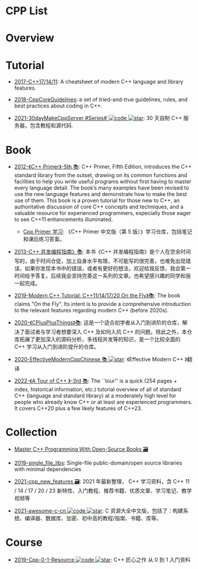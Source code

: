 # CPP List

# Overview

# Tutorial

- [2017-C++17/14/11](https://parg.co/b1f): A cheatsheet of modern C++ language and library features.

- [2018-CppCoreGuidelines](https://github.com/isocpp/CppCoreGuidelines): a set of tried-and-true guidelines, rules, and best practices about coding in C++.

- [2021-30dayMakeCppServer #Series# ![code](https://ng-tech.icu/assets/code.svg) ![star](https://img.shields.io/github/stars/yuesong-feng/30dayMakeCppServer)](https://github.com/yuesong-feng/30dayMakeCppServer): 30 天自制 C++ 服务器，包含教程和源代码.

# Book

- [2012-《C++ Primer》-5th 📚](https://www.oreilly.com/library/view/c-primer-fifth/9780133053043/): C++ Primer, Fifth Edition, introduces the C++ standard library from the outset, drawing on its common functions and facilities to help you write useful programs without first having to master every language detail. The book’s many examples have been revised to use the new language features and demonstrate how to make the best use of them. This book is a proven tutorial for those new to C++, an authoritative discussion of core C++ concepts and techniques, and a valuable resource for experienced programmers, especially those eager to see C++11 enhancements illuminated.

  - [Cpp Primer 学习](https://github.com/applenob/Cpp_Primer_Practice): 《C++ Primer 中文版（第 5 版）》学习仓库，包括笔记和课后练习答案。

- [2013-C++ 并发编程指南》📚](https://github.com/forhappy/Cplusplus-Concurrency-In-Practice): 本书《C++ 并发编程指南》是个人在空余时间写的，由于时间仓促，加上自身水平有限，不可能写的很完善，也难免出现错误，如果你发现本书中的错误，或者有更好的想法，欢迎给我反馈，我会第一时间给予答复。后续我会坚持完善这一系列的文章。也希望感兴趣的同学和我一起完成。

- [2019-Modern C++ Tutorial: C++11/14/17/20 On the Fly》📚](https://github.com/changkun/modern-cpp-tutorial): The book claims "On the Fly". Its intent is to provide a comprehensive introduction to the relevant features regarding modern C++ (before 2020s).

- [2020-《CPlusPlusThings》📚](https://github.com/Light-City/CPlusPlusThings): 这是一个适合初学者从入门到进阶的仓库，解决了面试者与学习者想要深入 C++ 及如何入坑 C++ 的问题。除此之外，本仓库拓展了更加深入的源码分析，多线程并发等的知识，是一个比较全面的 C++ 学习从入门到进阶提升的仓库。

- [2020-EffectiveModernCppChinese 📚 ![star](https://img.shields.io/github/stars/CnTransGroup/EffectiveModernCppChinese)](https://github.com/CnTransGroup/EffectiveModernCppChinese): 《Effective Modern C++ 》翻译

- [2022-《A Tour of C++ 》-3rd 📚](https://www.stroustrup.com/tour3.html): The ``tour'' is a quick (254 pages + index, historical information, etc.) tutorial overview of all of standard C++ (language and standard library) at a moderately high level for people who already know C++ or at least are experienced programmers. It covers C++20 plus a few likely features of C++23.

# Collection

- [Master C++ Programming With Open-Source Books 🗃️](https://www.ossblog.org/master-c-programming-with-open-source-books/)

- [2019-single_file_libs](https://github.com/nothings/single_file_libs): Single-file public-domain/open source libraries with minimal dependencies

- [2021-cpp_new_features 🗃️](https://github.com/0voice/cpp_new_features): 2021 年最新整理， C++ 学习资料，含 C++ 11 / 14 / 17 / 20 / 23 新特性、入门教程、推荐书籍、优质文章、学习笔记、教学视频等

- [2021-awesome-c-cn ![code](https://ng-tech.icu/assets/code.svg) ![star](https://img.shields.io/github/stars/jobbole/awesome-c-cn)](https://github.com/jobbole/awesome-c-cn): C 资源大全中文版，包括了：构建系统、编译器、数据库、加密、初中高的教程/指南、书籍、库等。

# Course

- [2019-Cpp-0-1-Resource ![code](https://ng-tech.icu/assets/code.svg) ![star](https://img.shields.io/github/stars/AnkerLeng/Cpp-0-1-Resource)](https://github.com/AnkerLeng/Cpp-0-1-Resource): C++ 匠心之作 从 0 到 1 入门资料
